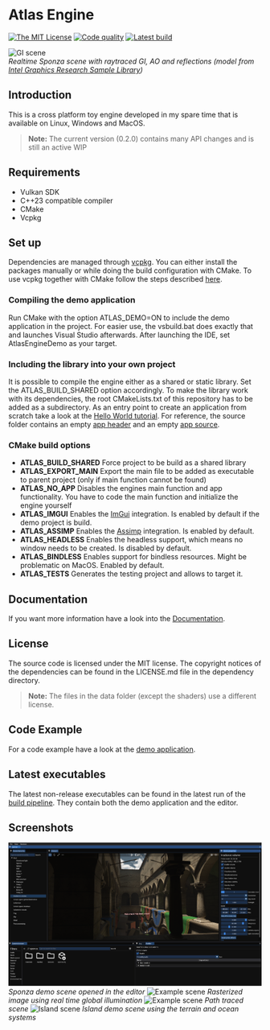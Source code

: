 # Atlas Engine
[![The MIT License][license-image]][license-url]
[![Code quality][code-quality-image]][code-quality-url]
[![Latest build](https://github.com/tippesi/Atlas-Engine/actions/workflows/build.yml/badge.svg)](https://github.com/tippesi/Atlas-Engine/actions/workflows/build.yml)

[license-image]: https://img.shields.io/badge/License-MIT-yellow.svg
[license-url]: https://opensource.org/licenses/MIT
[code-quality-image]: https://app.codacy.com/project/badge/Grade/0b8608dc5cb349a38b8d64c7fbcbcda6
[code-quality-url]: https://app.codacy.com/gh/tippesi/Atlas-Engine/dashboard?utm_source=gh&utm_medium=referral&utm_content=&utm_campaign=Badge_grade

![GI scene](wiki/images/intel_sponza.gif) <br/>*Realtime Sponza scene with raytraced GI, AO and reflections (model from [Intel Graphics Research Sample Library](https://www.intel.com/content/www/us/en/developer/topic-technology/graphics-research/samples.html))* <br/>
## Introduction
This is a cross platform toy engine developed in my spare time that is available on Linux, Windows and MacOS.
>**Note:**
>The current version (0.2.0) contains many API changes and is still an active WIP
## Requirements
- Vulkan SDK
- C++23 compatible compiler
- CMake
- Vcpkg
## Set up
Dependencies are managed through [vcpkg](https://github.com/microsoft/vcpkg). You can either install the packages manually 
or while doing the build configuration with CMake. To use vcpkg together with CMake follow the steps described [here](https://github.com/microsoft/vcpkg#using-vcpkg-with-cmake).
### Compiling the demo application
Run CMake with the option ATLAS_DEMO=ON to include the demo application in the project. For easier use, the vsbuild.bat does exactly
that and launches Visual Studio afterwards. After launching the IDE, set AtlasEngineDemo as your target.
### Including the library into your own project
It is possible to compile the engine either as a shared or static library. Set the ATLAS_BUILD_SHARED option accordingly. To make
the library work with its dependencies, the root CMakeLists.txt of this repository has to be added as a subdirectory. As an entry
point to create an application from scratch take a look at the [Hello World tutorial](https://github.com/tippesi/Atlas-Engine/wiki/Hello-World). For reference, the source folder contains an empty [app header](https://github.com/tippesi/Atlas-Engine/blob/master/src/engine/App.h) and an empty [app source](https://github.com/tippesi/Atlas-Engine/blob/master/src/demo/App.cpp).
<!---
### Android
You can compile the engine using Gradle either with or without AndroidStudio.
The Gradle project can be found in **./platform/android**. Open it before you proceed.
There are also two options available: Start a new project with a predefined
main file which you can edit. The second option is two use the engine as a subproject in an already existing project. 

**Note: Right now there is a bug in the NDK that prevents a successful build. Last version which worked was NDK 18.x. NDK 22.x shouldn't have any problems. To prevent any issues, don't let Android Studio automatically upgrade the NDK or Gradle versions of the project.**
#### New project using the engine
You can find the main file at **./src/main.cpp**. Just start your project there, it already
contains a main function. 
#### Excisting project using the engine
There exist two options:
- You can use the engine as a Gradle subproject.
- You can use the engine as a CMake subproject. Just copy the **./platform** folder to the folder
of the CMake root project. In the **./platform/android/app/src/main/java/com/atlasengine/app** file add the root library name and load
the project with Android Studio. The CMake project has to be compiled as a shared library. Make sure that the path to your data in the
asset directory is correct.
-->
### CMake build options
- **ATLAS_BUILD_SHARED** Force project to be build as a shared library
- **ATLAS_EXPORT_MAIN** Export the main file to be added as executable to parent project (only if main function cannot be found)
- **ATLAS_NO_APP** Disables the engines main function and app functionality. You have to code the main function and
initialize the engine yourself
- **ATLAS_IMGUI** Enables the [ImGui](https://github.com/ocornut/imgui) integration. Is enabled by default if the demo project is build.
- **ATLAS_ASSIMP** Enables the [Assimp](https://github.com/assimp/assimp) integration. Is enabled by default.
- **ATLAS_HEADLESS** Enables the headless support, which means no window needs to be created. Is disabled by default.
- **ATLAS_BINDLESS** Enables support for bindless resources. Might be problematic on MacOS. Enabled by default.
- **ATLAS_TESTS** Generates the testing project and allows to target it.
## Documentation
If you want more information have a look into the [Documentation](https://tippesi.github.io/Atlas-Engine-Doc/index.html).
## License
The source code is licensed under the MIT license. The copyright notices of the dependencies can be found
in the LICENSE.md file in the dependency directory. 
>**Note:**
>The files in the data folder (except the shaders) use a different license. 
## Code Example
For a code example have a look at the [demo application](https://github.com/tippesi/Atlas-Engine/tree/master/src/demo).
## Latest executables
The latest non-release executables can be found in the latest run of the [build pipeline](https://github.com/tippesi/Atlas-Engine/actions/workflows/build.yml?query=branch%3Amaster). They contain both the demo application and the editor.
## Screenshots
![Editor](wiki/images/editor.png)
*Sponza demo scene opened in the editor*
![Example scene](wiki/images/sponza_rasterized.png)
*Rasterized image using real time global illumination*
![Example scene](wiki/images/sponza_pathtraced.png)
*Path traced scene*
![Island scene](wiki/images/island.gif)
*Island demo scene using the terrain and ocean systems*
